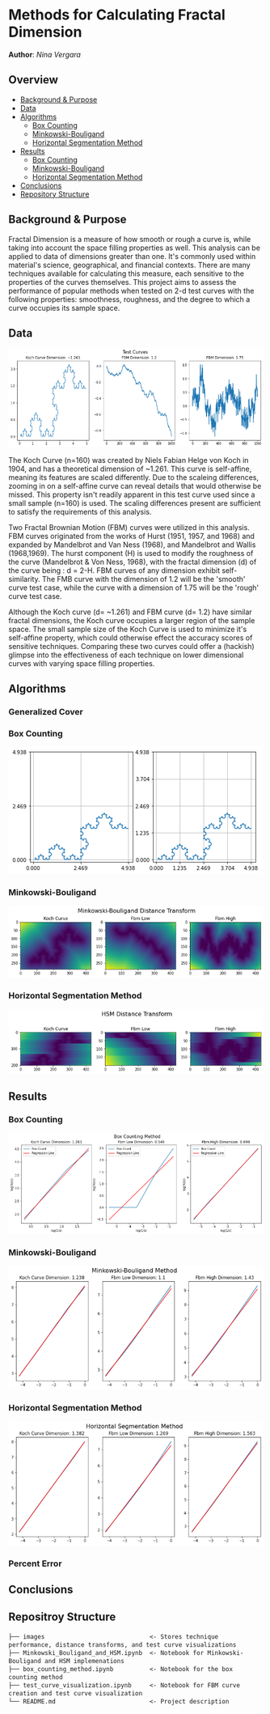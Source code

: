 # Methods for Calculating Fractal Dimension
 
**Author**: *Nina Vergara*
  
## Overview
- [Background & Purpose]()
- [Data]()
- [Algorithms]()
  - [Box Counting]()
  - [Minkowski-Bouligand]()
  - [Horizontal Segmentation Method]()
- [Results]()
  - [Box Counting]()
  - [Minkowski-Bouligand]()
  - [Horizontal Segmentation Method]()
- [Conclusions]()
- [Repository Structure]()
  
## Background & Purpose
Fractal Dimension is a measure of how smooth or rough a curve is, while taking into account the space filling properties as well. This analysis can be applied to data of dimensions greater than one. 
It's commonly used within material's science, geographical, and financial contexts. There are many techniques available for calculating this measure, each sensitive to the properties of the curves themselves. 
This project aims to assess the performance of popular methods when tested on 2-d test curves with the following properties: smoothness, roughness, and the degree to which a curve occupies its sample space.
 
## Data
![test curves](https://github.com/ninavergara605/dimension_analysis/blob/13db2adb864f48822341ad61d94c55545d40aeb8/images/test_curves.png)
    
The Koch Curve (n=160) was created by Niels Fabian Helge von Koch in 1904, and has a theoretical dimension of ~1.261. This curve is self-affine, meaning its features are scaled differently. Due to the scaleing differences, zooming in on a self-affine curve can reveal details that would otherwise be missed. 
This property isn't readily apparent in this test curve used since a small sample (n=160) is used. The scaling differences present are sufficient to satisfy the requirements of this analysis. 

Two Fractal Brownian Motion (FBM) curves were utilized in this analysis. FBM curves originated from the works of Hurst (1951, 1957, and 1968) and expanded by Mandelbrot and Van Ness (1968), and Mandelbrot and Wallis (1968,1969).
The hurst component (H) is used to modify the roughness of the curve (Mandelbrot & Von Ness, 1968), with the fractal dimension (d) of the curve being : d = 2-H. FBM curves of any dimension exhibit self-similarity. 
The FMB curve with the dimension of 1.2 will be the 'smooth' curve test case, while the curve with a dimension of 1.75 will be the 'rough' curve test case.

Although the Koch curve (d= ~1.261) and FBM curve (d= 1.2) have similar fractal dimensions, the Koch curve occupies a larger region of the sample space. 
The small sample size of the Koch Curve is used to minimize it's self-affine property, which could otherwise effect the accuracy scores of sensitive techniques. Comparing these two curves could offer a (hackish) glimpse into the effectiveness of each technique
on lower dimensional curves with varying space filling properties.

## Algorithms
### Generalized Cover

### Box Counting
![box counting grid](https://github.com/ninavergara605/dimension_analysis/blob/13db2adb864f48822341ad61d94c55545d40aeb8/images/box_counting_grid.png)

### Minkowski-Bouligand
![nd- distance transform](https://github.com/ninavergara605/dimension_analysis/blob/13db2adb864f48822341ad61d94c55545d40aeb8/images/nd_distance_transform.png)

### Horizontal Segmentation Method
![1d-distance transform](https://github.com/ninavergara605/dimension_analysis/blob/13db2adb864f48822341ad61d94c55545d40aeb8/images/1d_distance_transform.png)

## Results

### Box Counting
![box counting result](https://github.com/ninavergara605/dimension_analysis/blob/c7b9e5cf784385f2fff854878a77c4bbbc4c8f8b/images/box_counting_result.png)

### Minkowski-Bouligand
![Minkowski-Bouligand result](https://github.com/ninavergara605/dimension_analysis/blob/c7b9e5cf784385f2fff854878a77c4bbbc4c8f8b/images/minkowski_performance.png)

### Horizontal Segmentation Method
![HSM result](https://github.com/ninavergara605/dimension_analysis/blob/c7b9e5cf784385f2fff854878a77c4bbbc4c8f8b/images/hsm_performance.png)

### Percent Error

## Conclusions
    

## Repositroy Structure
 ```
├── images                             <- Stores technique performance, distance transforms, and test curve visualizations                                  
├── Minkowski_Bouligand_and_HSM.ipynb  <- Notebook for Minkowski-Bouligand and HSM implemenations
├── box_counting_method.ipynb          <- Notebook for the box counting method
├── test_curve_visualization.ipynb     <- Notebook for FBM curve creation and test curve visualization  
└── README.md                          <- Project description
